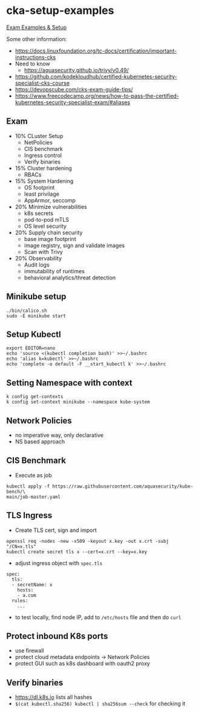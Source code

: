 # cka-setup-examples

[Exam Examples &amp; Setup](https://gist.github.com/bakavets/05681473ca617579156de033ba40ee7a#certified-kubernetes-administrator-cka)

Some other information:
- https://docs.linuxfoundation.org/tc-docs/certification/important-instructions-cks
- Need to know 
  - https://aquasecurity.github.io/trivy/v0.49/
- https://github.com/kodekloudhub/certified-kubernetes-security-specialist-cks-course
- https://devopscube.com/cks-exam-guide-tips/
- https://www.freecodecamp.org/news/how-to-pass-the-certified-kubernetes-security-specialist-exam/#aliases

## Exam

- 10% CLuster Setup
  - NetPolicies
  - CIS benchmark
  - Ingress control
  - Verify binaries
- 15% Cluster hardening
  - RBACs
- 15% System Hardening
  - OS footprint
  - least privilage
  - AppArmor, seccomp
- 20% Minimize vulnerabilities
  - k8s secrets
  - pod-to-pod mTLS
  - OS level security
- 20% Supply chain security
  - base image footprint
  - image registry, sign and validate images
  - Scan with Trivy
- 20% Observability
  - Audit logs
  - immutability of runtimes
  - behavioral analytics/threat detection

## Minikube setup

```
./bin/calico.sh
sudo -E minikube start
```

## Setup Kubectl

```
export EDITOR=nano
echo 'source <(kubectl completion bash)' >>~/.bashrc
echo 'alias k=kubectl' >>~/.bashrc
echo 'complete -o default -F __start_kubectl k' >>~/.bashrc
```

## Setting Namespace with context

```
k config get-contexts
k config set-context minikube --namespace kube-system
```

## Network Policies

- no imperative way, only declarative
- NS based approach

## CIS Benchmark

- Execute as job

```
kubectl apply -f https://raw.githubusercontent.com/aquasecurity/kube-bench/\
main/job-master.yaml
```

## TLS Ingress

- Create TLS cert, sign and import 

```
openssl req -nodes -new -x509 -keyout x.key -out x.crt -subj "/CN=x.tls"
kubectl create secret tls x --cert=x.crt --key=x.key
```
- adjust ingress object with `spec.tls`

```
spec:
  tls:
  - secretName: x
    hosts:
    - a.com
  rules:
    ...
```


- to test locally, find node IP, add to `/etc/hosts` file and then do `curl`

## Protect inbound K8s ports

- use firewall
- protect cloud metadata endpoints -> Network Policies
- protect GUI such as k8s dashboard with oauth2 proxy

## Verify binaries

- https://dl.k8s.io lists all hashes
- `$(cat kubectl.sha256) kubectl | sha256sum --check` for checking it







